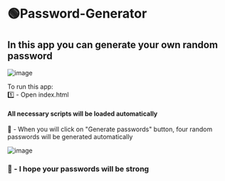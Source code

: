 #  🟢Password-Generator

## In this app you can generate your own random password

![image](https://user-images.githubusercontent.com/94634373/193116613-6f0a8074-cb6f-4830-a0a4-4f6a46a6992a.png)

To run this app: 
<br>
1️⃣ - Open index.html

#### All necessary scripts will be loaded automatically

🥸 - When you will click on "Generate passwords" button, four random passwords will be generated automatically 

![image](https://user-images.githubusercontent.com/94634373/193117192-bad14a5d-e0f2-4a51-be16-859c3dc280d8.png)

### 💪 - I hope your passwords will be strong 
